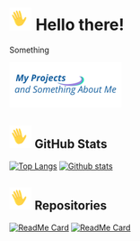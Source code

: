 # <img src="assets/waving_400px.gif" width="40px">  Hello there!
 
Something
 
[![Logo](https://github.com/life-termer/life-termer/blob/main/assets/logo200x80.png)](https://life-termer.github.io)

## <img src="assets/waving_400px.gif" width="40px">  GitHub Stats

[![Top Langs](https://github-readme-stats.vercel.app/api/top-langs/?username=life-termer&show_icons=true&theme=react)](https://github.com/anuraghazra/github-readme-stats)
[![Github stats](https://github-readme-stats.vercel.app/api?username=life-termer&show_icons=true&theme=react)](https://github.com/anuraghazra/github-readme-stats)

## <img src="assets/waving_400px.gif" width="40px">  Repositories

[![ReadMe Card](https://github-readme-stats.vercel.app/api/pin/?username=life-termer&show_icons=true&theme=react&repo=Minesweeper)](https://github.com/life-termer/Minesweeper.git)
[![ReadMe Card](https://github-readme-stats.vercel.app/api/pin/?username=life-termer&show_icons=true&theme=react&repo=LastFMBot)](https://github.com/life-termer/LastFMBot.git)

<!--
**life-termer/life-termer** is a ✨ _special_ ✨ repository because its `README.md` (this file) appears on your GitHub profile.

Here are some ideas to get you started:

- 🔭 I’m currently working on ...
- 🌱 I’m currently learning ...
- 👯 I’m looking to collaborate on ...
- 🤔 I’m looking for help with ...
- 💬 Ask me about ...
- 📫 How to reach me: ...
- 😄 Pronouns: ...
- ⚡ Fun fact: ...
-->
<!-- Resources -->
<!-- Icons: https://simpleicons.org/ -->
<!-- GitHub Stats: https://github.com/anuraghazra/github-readme-stats -->
<!-- Emojis: https://emojipedia.org/emoji/ -->
<!-- HTML Emojis: https://www.fileformat.info/index.htm -->
<!-- Shields: https://shields.io/ -->
<!-- Awesome GitHub Profile README: https://github.com/abhisheknaiidu/awesome-github-profile-readme -->
